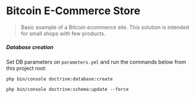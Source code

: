 # Bitcoin E-Commerce Store

> Basic example of a Bitcoin ecommerce site. This solution is intended for small shops with few products.


##### Database creation
Set DB parameters on `parameters.yml` and run the commands below from this project root:

```
php bin/console doctrine:database:create
```

```
php bin/console doctrine:schema:update --force
```